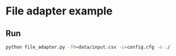 # File adapter example
## Run
```bash
python file_adapter.py -f0=data/input.csv -c=config.cfg -o ./
```
